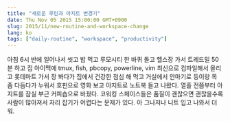 ```yaml
---
title: "새로운 루틴과 아지트 변경기"
date: Thu Nov 05 2015 15:00:00 GMT+0900
slug: 2015/11/new-routine-and-workspace-change
lang: ko
tags: ["daily-routine", "workspace", "productivity"]
---
```


아침 6시 반에 일어나서 씻고 밥 먹고 루모시티 한 바퀴 돌고 헬스장 가서 트레드밀 50분 하고 집 아이맥에 tmux, fish, pbcopy, powerline, vim 최신으로 컴파일해서 올리고 롯데마트 가서 장 봐다가 집에서 건강한 점심 해 먹고 거실에서 안마기로 등이랑 목 좀 다듬다가 누워서 호핀으로 영화 보고 아지트로 노트북 들고 나왔다. 열흘 전쯤부터 아지트를 잠실 부근 커피숍으로 바꿨다. 코워킹 스페이스들은 품질이 괜찮으면 괜찮을수록 사람이 많아져서 자리 잡기가 어렵다는 문제가 있다. 아 그나저나 니트 입고 나와서 더워.
